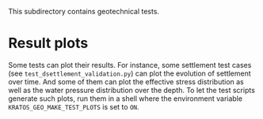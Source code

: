 This subdirectory contains geotechnical tests.


# Result plots

Some tests can plot their results.  For instance, some settlement test cases (see `test_dsettlement_validation.py`) can plot the evolution of settlement over time.  And some of them can plot the effective stress distribution as well as the water pressure distribution over the depth.  To let the test scripts generate such plots, run them in a shell where the environment variable `KRATOS_GEO_MAKE_TEST_PLOTS` is set to `ON`.

